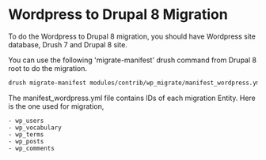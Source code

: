 Wordpress to Drupal 8 Migration
===============================
To do the Wordpress to Drupal 8 migration, you should have Wordpress site
database, Drush 7 and Drupal 8 site.

You can use the following 'migrate-manifest' drush command from Drupal 8 root to
do the migration.

```bash
drush migrate-manifest modules/contrib/wp_migrate/manifest_wordpress.yml --legacy-db-url=mysql://{dbuser}:{dbpass}@localhost/{dbname} --legacy-db-prefix=wp_
```


The manifest_wordpress.yml file contains IDs of each migration Entity. Here is
the one used for migration,

```
- wp_users
- wp_vocabulary
- wp_terms
- wp_posts
- wp_comments
```
